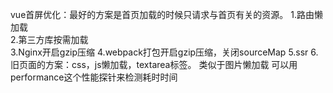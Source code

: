 vue首屏优化：最好的方案是首页加载的时候只请求与首页有关的资源。
1.路由懒加载  
2.第三方库按需加载  
3.Nginx开启gzip压缩 
4.webpack打包开启gzip压缩，关闭sourceMap
5.ssr
6. 旧页面的方案：css，js懒加载，textarea标签。 类似于图片懒加载
可以用performance这个性能探针来检测耗时时间
